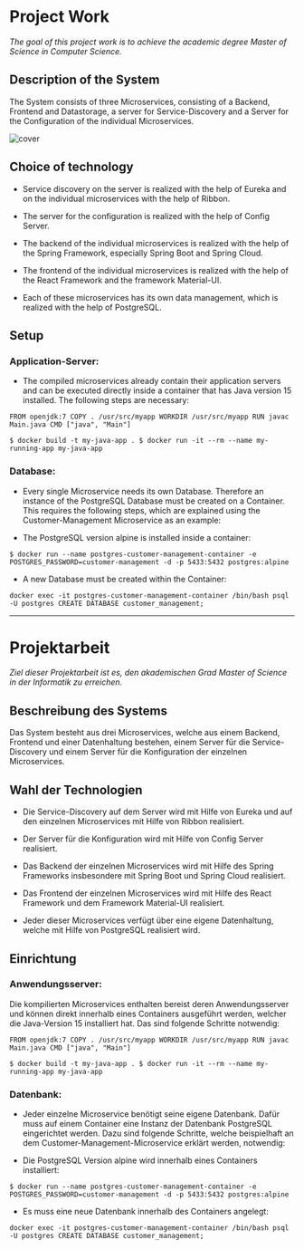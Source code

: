 # Project Work

*The goal of this project work is to achieve the academic degree Master of Science in Computer Science.*

## Description of the System

The System consists of three Microservices, consisting of a Backend, Frontend and Datastorage, a server for Service-Discovery and a Server for the Configuration of the individual Microservices.

![cover](https://user-images.githubusercontent.com/29623199/99527045-7638c100-299c-11eb-8039-1526bafe157d.png)

## Choice of technology

* Service discovery on the server is realized with the help of Eureka and on the individual microservices with the help of Ribbon.

* The server for the configuration is realized with the help of Config Server.

* The backend of the individual microservices is realized with the help of the Spring Framework, especially Spring Boot and Spring Cloud.

* The frontend of the individual microservices is realized with the help of the React Framework and the framework Material-UI.

* Each of these microservices has its own data management, which is realized with the help of PostgreSQL.

## Setup

### Application-Server:
* The compiled microservices already contain their application servers and can be executed directly inside a container that has Java version 15 installed. The following steps are necessary:

`
FROM openjdk:7
COPY . /usr/src/myapp
WORKDIR /usr/src/myapp
RUN javac Main.java
CMD ["java", "Main"]
`

`
$ docker build -t my-java-app .
$ docker run -it --rm --name my-running-app my-java-app
`

### Database:

* Every single Microservice needs its own Database. Therefore an instance of the PostgreSQL Database must be created on a Container. This requires the following steps, which are explained using the Customer-Management Microservice as an example:

* The PostgreSQL version alpine is installed inside a container:

`
$ docker run --name postgres-customer-management-container -e POSTGRES_PASSWORD=customer-management -d -p 5433:5432 postgres:alpine
`

* A new Database must be created within the Container:

`
docker exec -it postgres-customer-management-container /bin/bash
psql -U postgres
CREATE DATABASE customer_management;
`

___

# Projektarbeit

*Ziel dieser Projektarbeit ist es, den akademischen Grad Master of Science in der Informatik zu erreichen.*

## Beschreibung des Systems

Das System besteht aus drei Microservices, welche aus einem Backend, Frontend und einer Datenhaltung bestehen, einem Server für die Service-Discovery und einem Server für die Konfiguration der einzelnen Microservices.

## Wahl der Technologien

* Die Service-Discovery auf dem Server wird mit Hilfe von Eureka und auf den einzelnen Microservices mit Hilfe von Ribbon realisiert.

* Der Server für die Konfiguration wird mit Hilfe von Config Server realisiert.

* Das Backend der einzelnen Microservices wird mit Hilfe des Spring Frameworks insbesondere mit Spring Boot und Spring Cloud realisiert.

* Das Frontend der einzelnen Microservices wird mit Hilfe des React Framework und dem Framework Material-UI realisiert.

* Jeder dieser Microservices verfügt über eine eigene Datenhaltung, welche mit Hilfe von PostgreSQL realisiert wird.

## Einrichtung
### Anwendungsserver:

Die kompilierten Microservices enthalten bereist deren Anwendungsserver und können direkt innerhalb eines Containers ausgeführt werden, welcher die Java-Version 15 installiert hat. Das sind folgende Schritte notwendig:

`
FROM openjdk:7
COPY . /usr/src/myapp
WORKDIR /usr/src/myapp
RUN javac Main.java
CMD ["java", "Main"]
`

`
$ docker build -t my-java-app .
$ docker run -it --rm --name my-running-app my-java-app
`

### Datenbank:

* Jeder einzelne Microservice benötigt seine eigene Datenbank. Dafür muss auf einem Container eine Instanz der Datenbank PostgreSQL eingerichtet werden. Dazu sind folgende Schritte, welche beispielhaft an dem Customer-Management-Microservice erklärt werden, notwendig:

* Die PostgreSQL Version alpine wird innerhalb eines Containers installiert:

`
$ docker run --name postgres-customer-management-container -e POSTGRES_PASSWORD=customer-management -d -p 5433:5432 postgres:alpine
`

* Es muss eine neue Datenbank innerhalb des Containers angelegt:

`
docker exec -it postgres-customer-management-container /bin/bash
psql -U postgres
CREATE DATABASE customer_management;
`
